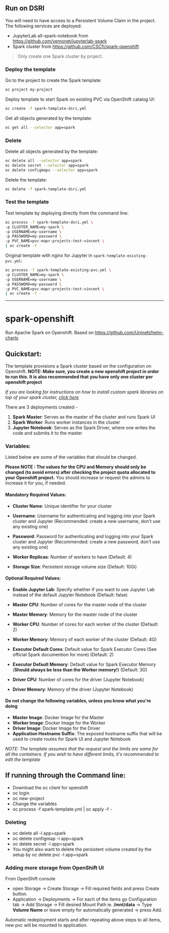 ## Run on DSRI

You will need to have access to a Persistent Volume Claim in the project. The following services are deployed:

* JupyterLab all-spark-notebook from https://github.com/vemonet/jupyterlab-spark
* Spark cluster from https://github.com/CSCfi/spark-openshift

> Only create one Spark cluster by project.

### Deploy the template

Go to the project to create the Spark template:

```bash
oc project my-project
```

Deploy template to start Spark on existing PVC via OpenShift catalog UI:

```bash
oc create -f spark-template-dsri.yml
```

Get all objects generated by the template:

```bash
oc get all --selector app=spark
```

### Delete

Delete all objects generated by the template:

```bash
oc delete all --selector app=spark
oc delete secret --selector app=spark
oc delete configmaps --selector app=spark
```

Delete the template:

```bash
oc delete -f spark-template-dsri.yml
```

### Test the template

Test template by deploying directly from the command line:

```bash
oc process -f spark-template-dsri.yml \
-p CLUSTER_NAME=my-spark \
-p USERNAME=my-username \
-p PASSWORD=my-password \
-p PVC_NAME=pvc-mapr-projects-test-vincent \
| oc create -f -
```

Original template with nginx for Jupyter in `spark-template-existing-pvc.yml`:

```bash
oc process -f spark-template-existing-pvc.yml \
-p CLUSTER_NAME=my-spark \
-p USERNAME=my-username \
-p PASSWORD=my-password \
-p PVC_NAME=pvc-mapr-projects-test-vincent \
| oc create -f -
```

---

# spark-openshift

Run Apache Spark on Openshift. Based on https://github.com/Uninett/helm-charts

## Quickstart:

The template provisions a Spark cluster based on the configuration on Openshift. 
**NOTE: Make sure, you create a new openshift project in order to run this. It is also recommended that you have only one cluster per openshift project**

*If you are looking for instructions on how to install custom spark libraries on top of your spark cluster, [click here](https://github.com/CSCfi/spark-openshift/blob/master/installing_libraries.md)*

There are 3 deployments created - 
1. **Spark Master**: Serves as the master of the cluster and runs Spark UI
2. **Spark Worker**: Runs worker instances in the cluster
3. **Jupyter Notebook**: Serves as the Spark Driver, where one writes the code and submits it to the master

### Variables:

Listed below are some of the variables that should be changed.

**Please NOTE : The values for the CPU and Memory should only be changed (to avoid errors) after checking the project quota allocated to your Openshift project.** You should increase or request the admins to increase it for you, if needed.

#### Mandatory Required Values:
- **Cluster Name**: Unique identifier for your cluster
- **Username**: Username for authenticating and logging into your Spark cluster and Jupyter (Recommended: create a new username, don't use any existing one)
- **Password**: Password for authenticating and logging into your Spark cluster and Jupyter (Recommended: create a new password, don't use any existing one)
- **Worker Replicas**: Number of workers to have (Default: 4)

- **Storage Size**: Persistent storage volume size (Default: 10Gi)

#### Optional Required Values:
- **Enable Jupyter Lab**: Specify whether if you want to use Jupyter Lab instead of the default Jupyter Notebook (Default: false) 
- **Master CPU**: Number of cores for the master node of the cluster
- **Master Memory**: Memory for the master node of the cluster
- **Worker CPU**: Number of cores for each worker of the cluster (Default: 2)
- **Worker Memory**: Memory of each worker of the cluster (Default: 4G)

- **Executor Default Cores**: Default value for Spark Executor Cores (See official Spark documention for more) (Default: 2)
- **Executor Default Memory**: Default value for Spark Executor Memory (**Should always be less than the Worker memory!**) (Default: 3G)

- **Driver CPU**: Number of cores for the driver (Jupyter Notebook)
- **Driver Memory**: Memory of the driver (Jupyter Notebook)

#### Do not change the following variables, unless you know what you're doing
- **Master Image**: Docker Image for the Master
- **Worker Image**: Docker Image for the Worker 
- **Driver Image**: Docker Image for the Driver 
- **Application Hostname Suffix**: The exposed hostname suffix that will be used to create routes for Spark UI and Jupyter Notebook

*NOTE: The template assumes that the request and the limits are same for all the containers. If you wish to have different limits, it's recommended to edit the template*


## If running through the Command line:

* Download the oc client for openshift
* oc login
* oc new-project <project-name>
* Change the variables
* oc process -f spark-template.yml | oc apply -f -
  
### Deleting

* oc delete all -l app=spark
* oc delete configmap -l app=spark
* oc delete secret -l app=spark
* You might also want to delete the persistent volume created by the setup by oc delete pvc -l app=spark

### Adding more storage from OpenShift UI
From OpenShift console
* open Storage -> Create Storage -> Fill required fields and press Create button.
* Application -> Deployments -> For each of the items go Configuration tab -> Add Storage -> Fill desired Mount Path ie. **/mnt/data**  -> Type **Volume Name** or leave empty for automatically generated -> press Add.

Automatic redeployment starts and after repeating above steps to all items, new pvc will be mounted to application.
